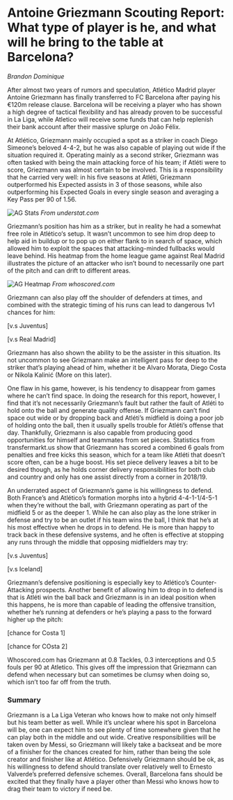 # Antoine Griezmann Scouting Report: What type of player is he, and what will he bring to the table at Barcelona?
_Brandon Dominique_

After almost two years of rumors and speculation, Atlético Madrid player Antoine Griezmann has finally transferred to FC Barcelona after paying his €120m release clause. Barcelona will be receiving a player who has shown a high degree of tactical flexibility and has already proven to be successful in La Liga, while Atletico will receive some funds that can help replenish their bank account after their massive splurge on João Félix.

At Atlético, Griezmann mainly occupied a spot as a striker in coach Diego Simeone’s beloved 4-4-2, but he was also capable of playing out wide if the situation required it. Operating mainly as a second striker, Griezmann was often tasked with being the main attacking force of his team; if Atléti were to score, Griezmann was almost certain to be involved. This is a responsibility that he carried very well: in his five seasons at Atléti, Griezmann outperformed his Expected assists in 3 of those seasons, while also outperforming his Expected Goals in every single season and averaging a Key Pass per 90 of 1.56. 

![AG Stats](https://imgur.com/a/IAxpEXN)
_From understat.com_

Griezmann’s position has him as a striker, but in reality he had a somewhat free role in Atlético‘s setup. It wasn’t uncommon to see him drop deep to help aid in buildup or to pop up on either flank to in search of space, which allowed him to exploit the spaces that attacking-minded fullbacks would leave behind. His heatmap from the home league game against Real Madrid illustrates the picture of an attacker who isn’t bound to necessarily one part of the pitch and can drift to different areas.

![AG Heatmap](https://imgur.com/C2U4ODI)
_From whoscored.com_

Griezmann can also play off the shoulder of defenders at times, and combined with the strategic timing of his runs can lead to dangerous 1v1 chances for him:

[v.s Juventus]

[v.s Real Madrid]

Griezmann has also shown the ability to be the assister in this situation. Its not uncommon to see Griezmann make an intelligent pass for deep to the striker that’s playing ahead of him, whether it be Alvaro Morata, Diego Costa or Nikola Kalinić (More on this later).

One flaw in his game, however, is his tendency to disappear from games where he can’t find space. In doing the research for this report, however, I find that it’s not necessarily Griezmann’s fault but rather the fault of Atléti to hold onto the ball and generate quality offense. If Griezmann can’t find space out wide or by dropping back and Atléti’s midfield is doing a poor job of holding onto the ball, then it usually spells trouble for Atléti’s offense that day. Thankfully, Griezmann is also capable from producing good opportunities for himself and teammates from set pieces. Statistics from transfermarkt.us show that Griezmann has scored a combined 6 goals from penalties and free kicks this season, which for a team like Atléti that doesn’t score often, can be a huge boost. His set piece delivery leaves a bit to be desired though, as he holds corner delivery responsibilities for both club and country and only has one assist directly from a corner in 2018/19.

An underrated aspect of Griezmann’s game is his willingness to defend. Both France’s and Atlético’s formation morphs into a hybrid 4-4-1-1/4-5-1 when they’re without the ball, with Griezmann operating as part of the midfield 5 or as the deeper 1. While he can also play as the lone striker in defense and try to be an outlet if his team wins the ball, I think that he’s at his most effective when he drops in to defend. He is more than happy to track back in these defensive systems, and he often is effective at stopping any runs through the middle that opposing midfielders may try:

[v.s Juventus]

[v.s Iceland]

Griezmann’s defensive positioning is especially key to Atlético’s Counter-Attacking prospects. Another benefit of allowing him to drop in to defend is that is Atléti win the ball back and Griezmann is in an ideal position when this happens, he is more than capable of leading the offensive transition, whether he’s running at defenders or he’s playing a pass to the forward higher up the pitch:

[chance for Costa 1]

[chance for COsta 2]

Whoscored.com has Griezmann at 0.8 Tackles, 0.3 interceptions and 0.5 fouls per 90 at Atletico. This gives off the impression that Griezmann can defend when necessary but can sometimes be clumsy when doing so, which isn’t too far off from the truth.

### Summary

Griezmann is a La Liga Veteran who knows how to make not only himself but his team better as well. While it’s unclear where his spot in Barcelona will be, one can expect him to see plenty of time somewhere given that he can play both in the middle and out wide. Creative responsibilities will be taken oven by Messi, so Griezmann will likely take a backseat and be more of a finisher for the chances created for him, rather than being the sole creator and finisher like at Atlético. Defensively Griezmann should be ok, as his willingness to defend should translate over relatively well to Ernesto Valverde’s preferred defensive schemes. Overall, Barcelona fans should be excited that they finally have a player other than Messi who knows how to drag their team to victory if need be.